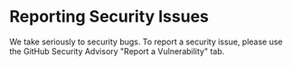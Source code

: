 # Reporting Security Issues

We take seriously to security bugs. To report a security issue, please use the GitHub Security Advisory "Report a Vulnerability" tab.
